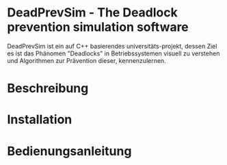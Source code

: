 # DeadPrevSim - The Deadlock prevention simulation software

DeadPrevSim ist ein auf C++ basierendes universitäts-projekt, dessen Ziel es ist das Phänomen "Deadlocks" in Betriebssystemen visuell zu verstehen und Algorithmen zur Prävention dieser, kennenzulernen.

# Beschreibung

# Installation

# Bedienungsanleitung
